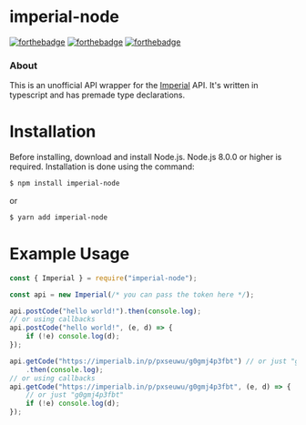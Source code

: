 # imperial-node

[![forthebadge](https://forthebadge.com/images/badges/built-with-love.svg)](https://forthebadge.com)
[![forthebadge](https://forthebadge.com/images/badges/made-with-typescript.svg)](https://forthebadge.com)
[![forthebadge](https://forthebadge.com/images/badges/not-a-bug-a-feature.svg)](https://forthebadge.com)

### About

This is an unofficial API wrapper for the [Imperial](http://imperialb.in/) API.
It's written in typescript and has premade type declarations.

# Installation

Before installing, download and install Node.js. Node.js 8.0.0 or higher is required.
Installation is done using the command:

```sh
$ npm install imperial-node
```

or

```sh
$ yarn add imperial-node
```

# Example Usage

```js
const { Imperial } = require("imperial-node");

const api = new Imperial(/* you can pass the token here */);

api.postCode("hello world!").then(console.log);
// or using callbacks
api.postCode("hello world!", (e, d) => {
	if (!e) console.log(d);
});

api.getCode("https://imperialb.in/p/pxseuwu/g0gmj4p3fbt") // or just "g0gmj4p3fbt"
	.then(console.log);
// or using callbacks
api.getCode("https://imperialb.in/p/pxseuwu/g0gmj4p3fbt", (e, d) => {
	// or just "g0gmj4p3fbt"
	if (!e) console.log(d);
});
```
